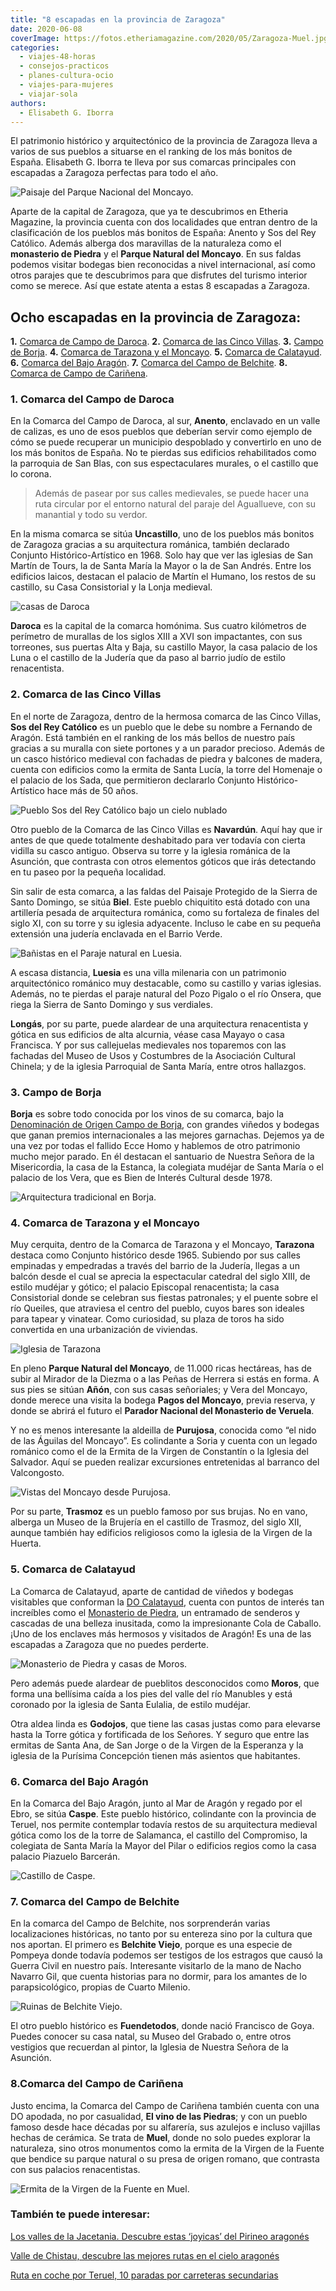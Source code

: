 ```yaml
---
title: "8 escapadas en la provincia de Zaragoza"
date: 2020-06-08
coverImage: https://fotos.etheriamagazine.com/2020/05/Zaragoza-Muel.jpg
categories: 
  - viajes-48-horas
  - consejos-practicos
  - planes-cultura-ocio
  - viajes-para-mujeres
  - viajar-sola
authors: 
  - Elisabeth G. Iborra
---
```


El patrimonio histórico y arquitectónico de la provincia de Zaragoza lleva a varios de 
sus pueblos a situarse en el ranking de los más bonitos de España. Elisabeth G. Iborra 
te lleva por sus comarcas principales con escapadas a Zaragoza perfectas para todo el 
año. 

![Paisaje del Parque Nacional del Moncayo.](https://fotos.etheriamagazine.com/2020/05/Zaragoza-moncayo.jpg "Paisaje del Parque Nacional del Moncayo.")

Aparte de la capital de Zaragoza, que ya te descubrimos en Etheria Magazine, la 
provincia cuenta con dos localidades que entran dentro de la clasificación de los 
pueblos más bonitos de España: Anento y Sos del Rey Católico. Además alberga dos 
maravillas de la naturaleza como el **monasterio de Piedra** y el **Parque Natural del 
Moncayo**. En sus faldas podemos visitar bodegas bien reconocidas a nivel internacional, 
así como otros parajes que te descubrimos para que disfrutes del turismo interior como 
se merece. Así que estate atenta a estas 8 escapadas a Zaragoza. 

## Ocho escapadas en la provincia de Zaragoza:

**1\.** [Comarca de Campo de Daroca](#Campo-Daroca). **2.** [Comarca de las Cinco 
Villas](#Cinco-Villas). **3.** [Campo de Borja](#Campo-Borja). **4\.** [Comarca de 
Tarazona y el Moncayo](#Tarazona-Moncayo). **5.** [Comarca de Calatayud](#Calatayud). 
**6.** [Comarca del Bajo Aragón](#Bajo-Aragón). **7.** [Comarca del Campo de 
Belchite](#Campo-Belchite). **8.** [Comarca de Campo de Cariñena](#Campo-Cariñena). 

### 1\. Comarca del Campo de Daroca

En la Comarca del Campo de Daroca, al sur, **Anento**, enclavado en un valle de calizas, 
es uno de esos pueblos que deberían servir como ejemplo de cómo se puede recuperar un 
municipio despoblado y convertirlo en uno de los más bonitos de España. No te pierdas 
sus edificios rehabilitados como la parroquia de San Blas, con sus espectaculares 
murales, o el castillo que lo corona. 

> Además de pasear por sus calles medievales, se puede hacer una ruta circular por el 
> entorno natural del paraje del Aguallueve, con su manantial y todo su verdor. 

En la misma comarca se sitúa **Uncastillo**, uno de los pueblos más bonitos de Zaragoza 
gracias a su arquitectura románica, también declarado Conjunto Histórico-Artí­stico en 
1968. Solo hay que ver las iglesias de San Martín de Tours, la de Santa Marí­a la Mayor 
o la de San Andrés. Entre los edificios laicos, destacan el palacio de Martí­n el 
Humano, los restos de su castillo, su Casa Consistorial y la Lonja medieval. 

![casas de Daroca](https://fotos.etheriamagazine.com/2020/05/Zaragoza-Daroca.jpg "Daroca.")

**Daroca** es la capital de la comarca homónima. Sus cuatro kilómetros de perí­metro de 
murallas de los siglos XIII a XVI son impactantes, con sus torreones, sus puertas Alta y 
Baja, su castillo Mayor, la casa palacio de los Luna o el castillo de la Judería que da 
paso al barrio judío de estilo renacentista. 

### 2\. Comarca de las Cinco Villas

En el norte de Zaragoza, dentro de la hermosa comarca de las Cinco Villas, **Sos del Rey 
Católico** es un pueblo que le debe su nombre a Fernando de Aragón. Está también en el 
ranking de los más bellos de nuestro paí­s gracias a su muralla con siete portones y a 
un parador precioso. Además de un casco histórico medieval con fachadas de piedra y 
balcones de madera, cuenta con edificios como la ermita de Santa Lucía, la torre del 
Homenaje o el palacio de los Sada, que permitieron declararlo Conjunto 
Histórico-Artístico hace más de 50 años. 

![Pueblo Sos del Rey Católico bajo un cielo nublado](https://fotos.etheriamagazine.com/2020/05/Zaragoza-sos-del-rey-catolico.jpg "Sos del Rey Católico.")

Otro pueblo de la Comarca de las Cinco Villas es **Navardún**. Aquí hay que ir antes de 
que quede totalmente deshabitado para ver todaví­a con cierta vidilla su casco antiguo. 
Observa su torre y la iglesia románica de la Asunción, que contrasta con otros elementos 
góticos que irás detectando en tu paseo por la pequeña localidad. 

Sin salir de esta comarca, a las faldas del Paisaje Protegido de la Sierra de Santo 
Domingo, se sitúa **Biel**. Este pueblo chiquitito está dotado con una artillerí­a 
pesada de arquitectura románica, como su fortaleza de finales del siglo XI, con su torre 
y su iglesia adyacente. Incluso le cabe en su pequeña extensión una judería enclavada en 
el Barrio Verde. 

![Bañistas en el Paraje natural en Luesia.](https://fotos.etheriamagazine.com/2020/05/Zaragoza-Luesia.jpg "Paraje natural en Luesia. © Turismo de Zaragoza")

A escasa distancia, **Luesia** es una villa milenaria con un patrimonio arquitectónico 
románico muy destacable, como su castillo y varias iglesias. Además, no te pierdas el 
paraje natural del Pozo Pigalo o el rí­o Onsera, que riega la Sierra de Santo Domingo y 
sus verdiales. 

**Longás**, por su parte, puede alardear de una arquitectura renacentista y gótica en 
sus edificios de alta alcurnia, véase casa Mayayo o casa Francisca. Y por sus 
callejuelas medievales nos toparemos con las fachadas del Museo de Usos y Costumbres de 
la Asociación Cultural Chinela; y de la iglesia Parroquial de Santa María, entre otros 
hallazgos. 

### 3\. Campo de Borja

**Borja** es sobre todo conocida por los vinos de su comarca, bajo la [Denominación de 
Origen Campo de Borja](http://docampodeborja.com), con grandes viñedos y bodegas que 
ganan premios internacionales a las mejores garnachas. Dejemos ya de una vez por todas 
el fallido Ecce Homo y hablemos de otro patrimonio mucho mejor parado. En él destacan el 
santuario de Nuestra Señora de la Misericordia, la casa de la Estanca, la colegiata 
mudéjar de Santa María o el palacio de los Vera, que es Bien de Interés Cultural desde 
1978. 

![Arquitectura tradicional en Borja.](https://fotos.etheriamagazine.com/2020/05/Zaragoza-Borja.jpg "Borja. © Turismo de Zaragoza")

### 4\. Comarca de Tarazona y el Moncayo

Muy cerquita, dentro de la Comarca de Tarazona y el Moncayo, **Tarazona** destaca como 
Conjunto histórico desde 1965. Subiendo por sus calles empinadas y empedradas a través 
del barrio de la Juderí­a, llegas a un balcón desde el cual se aprecia la espectacular 
catedral del siglo XIII, de estilo mudéjar y gótico; el palacio Episcopal renacentista; 
la casa Consistorial donde se celebran sus fiestas patronales; y el puente sobre el rí­o 
Queiles, que atraviesa el centro del pueblo, cuyos bares son ideales para tapear y 
vinatear. Como curiosidad, su plaza de toros ha sido convertida en una urbanización de 
viviendas. 

![Iglesia de Tarazona](https://fotos.etheriamagazine.com/2020/05/Zaragoza-Tarazona.jpg "Tarazona.")

En pleno **Parque Natural del Moncayo**, de 11.000 ricas hectáreas, has de subir al 
Mirador de la Diezma o a las Peñas de Herrera si estás en forma. A sus pies se sitúan 
**Añón**, con sus casas señoriales; y Vera del Moncayo, donde merece una visita la 
bodega **Pagos del Moncayo**, previa reserva, y donde se abrirá el futuro el **Parador 
Nacional del Monasterio de Veruela**. 

Y no es menos interesante la aldeilla de **Purujosa**, conocida como “el nido de las 
Águilas del Moncayo”. Es colindante a Soria y cuenta con un legado románico como el de 
la Ermita de la Virgen de Constantín o la Iglesia del Salvador. Aquí se pueden realizar 
excursiones entretenidas al barranco del Valcongosto. 

![Vistas del Moncayo desde Purujosa.](https://fotos.etheriamagazine.com/2020/05/Zaragoza-moncayo-cara-oculta.jpg "El Moncayo desde Purujosa. © Turismo de Zaragoza")

Por su parte, **Trasmoz** es un pueblo famoso por sus brujas. No en vano, alberga un 
Museo de la Brujería en el castillo de Trasmoz, del siglo XII, aunque también hay 
edificios religiosos como la iglesia de la Virgen de la Huerta. 

### 5\. Comarca de Calatayud

La Comarca de Calatayud, aparte de cantidad de viñedos y bodegas visitables que 
conforman la [DO Calatayud](http://www.docalatayud.com), cuenta con puntos de interés 
tan increíbles como el [Monasterio de Piedra](https://monasteriopiedra.com), un 
entramado de senderos y cascadas de una belleza inusitada, como la impresionante Cola de 
Caballo. ¡Uno de los enclaves más hermosos y visitados de Aragón! Es una de las 
escapadas a Zaragoza que no puedes perderte. 

![Monasterio de Piedra y casas de Moros.](https://fotos.etheriamagazine.com/2020/05/Zaragoza-monasterio-piedra-moros.jpg "Monasterio de Piedra y Moros.")

Pero además puede alardear de pueblitos desconocidos como **Moros**, que forma una 
bellí­sima caí­da a los pies del valle del rí­o Manubles y está coronado por la iglesia 
de Santa Eulalia, de estilo mudéjar. 

Otra aldea linda es **Godojos**, que tiene las casas justas como para elevarse hasta la 
Torre gótica y fortificada de los Señores. Y seguro que entre las ermitas de Santa Ana, 
de San Jorge o de la Virgen de la Esperanza y la iglesia de la Purí­sima Concepción 
tienen más asientos que habitantes. 

### 6\. Comarca del Bajo Aragón

En la Comarca del Bajo Aragón, junto al Mar de Aragón y regado por el Ebro, se sitúa 
**Caspe**. Este pueblo histórico, colindante con la provincia de Teruel, nos permite 
contemplar todavía restos de su arquitectura medieval gótica como los de la torre de 
Salamanca, el castillo del Compromiso, la colegiata de Santa María la Mayor del Pilar o 
edificios regios como la casa palacio Piazuelo Barcerán. 

![Castillo de Caspe.](https://fotos.etheriamagazine.com/2020/05/Zaragoza-Caspe.jpg "Castillo de Caspe. © Turismo de Zaragoza")

### 7\. Comarca del Campo de Belchite

En la comarca del Campo de Belchite, nos sorprenderán varias localizaciones históricas, 
no tanto por su entereza sino por la cultura que nos aportan. El primero es **Belchite 
Viejo**, porque es una especie de Pompeya donde todavía podemos ser testigos de los 
estragos que causó la Guerra Civil en nuestro país. Interesante visitarlo de la mano de 
Nacho Navarro Gil, que cuenta historias para no dormir, para los amantes de lo 
parapsicológico, propias de Cuarto Milenio. 

![Ruinas de Belchite Viejo.](https://fotos.etheriamagazine.com/2020/05/Zaragoza-belchite-viejo.jpg "Belchite Viejo. © Turismo de Zaragoza")

El otro pueblo histórico es **Fuendetodos**, donde nació Francisco de Goya. Puedes 
conocer su casa natal, su Museo del Grabado o, entre otros vestigios que recuerdan al 
pintor, la Iglesia de Nuestra Señora de la Asunción. 

### 8.Comarca del Campo de Cariñena

Justo encima, la Comarca del Campo de Cariñena también cuenta con una DO apodada, no por 
casualidad, **El vino de las Piedras**; y con un pueblo famoso desde hace décadas por su 
alfarería, sus azulejos e incluso vajillas hechas de cerámica. Se trata de **Muel**, 
donde no solo puedes explorar la naturaleza, sino otros monumentos como la ermita de la 
Virgen de la Fuente que bendice su parque natural o su presa de origen romano, que 
contrasta con sus palacios renacentistas. 

![Ermita de la Virgen de la Fuente en Muel.](https://fotos.etheriamagazine.com/2020/05/Zaragoza-Muel.jpg "Ermita de la Virgen de la Fuente en Muel. © Turismo de Zaragoza")

### También te puede interesar:

[Los valles de la Jacetania. Descubre estas ‘joyicas’ del Pirineo 
aragonés](https://etheriamagazine.com/2019/09/25/viaja-sola-a-los-valles-de-la-jacetania-huesca/) 

[Valle de Chistau, descubre las mejores rutas en el cielo 
aragonés](https://etheriamagazine.com/2021/12/07/valle-de-chistau-huesca/) 

[Ruta en coche por Teruel, 10 paradas por carreteras 
secundarias](https://etheriamagazine.com/2021/10/12/ruta-en-coche-por-teruel/)
